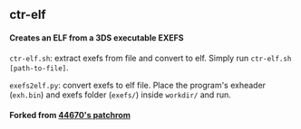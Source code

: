 ## ctr-elf
#### Creates an ELF from a 3DS executable EXEFS

`ctr-elf.sh`: extract exefs from file and convert to elf.
Simply run `ctr-elf.sh [path-to-file]`.

`exefs2elf.py`: convert exefs to elf file.
Place the program's exheader (`exh.bin`) and exefs folder (`exefs/`) inside `workdir/` and run.

#### Forked from [44670's patchrom](https://github.com/44670/patchrom)
